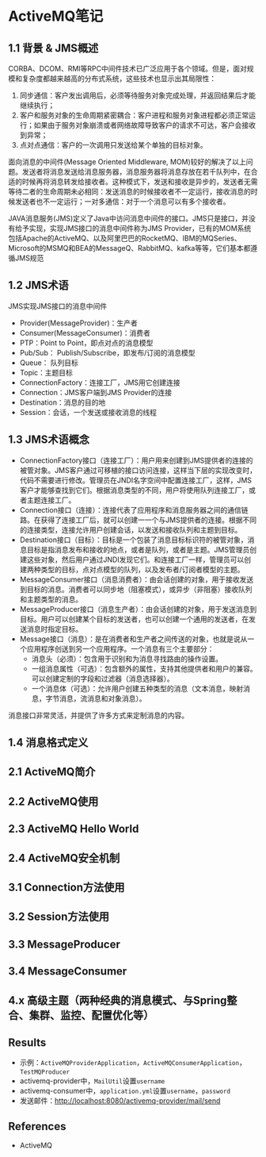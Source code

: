 # ActiveMQ笔记

## 1.1 背景 & JMS概述
CORBA、DCOM、RMI等RPC中间件技术已广泛应用于各个领域。但是，面对规模和复杂度都越来越高的分布式系统，这些技术也显示出其局限性：
1. 同步通信：客户发出调用后，必须等待服务对象完成处理，并返回结果后才能继续执行；
1. 客户和服务对象的生命周期紧密耦合：客户进程和服务对象进程都必须正常运行；如果由于服务对象崩溃或者网络故障导致客户的请求不可达，客户会接收到异常；
1. 点对点通信：客户的一次调用只发送给某个单独的目标对象。

面向消息的中间件(Message Oriented Middleware, MOM)较好的解决了以上问题。发送者将消息发送给消息服务器，消息服务器将消息存放在若千队列中，在合适的时候再将消息转发给接收者。这种模式下，发送和接收是异步的，发送者无需等待二者的生命周期未必相同：发送消息的时候接收者不一定运行，接收消息的时候发送者也不一定运行；一对多通信：对于一个消息可以有多个接收者。

JAVA消息服务(JMS)定义了Java中访问消息中间件的接口。JMS只是接口，并没有给予实现，实现JMS接口的消息中间件称为JMS Provider，已有的MOM系统包括Apache的ActiveMQ、以及阿里巴巴的RocketMQ、IBM的MQSeries、Microsoft的MSMQ和BEA的MessageQ、RabbitMQ、kafka等等，它们基本都遵循JMS规范

## 1.2 JMS术语
JMS实现JMS接口的消息中间件
- Provider(MessageProvider)：生产者
- Consumer(MessageConsumer)：消费者
- PTP：Point to Point，即点对点的消息模型
- Pub/Sub： Publish/Subscribe，即发布/订阅的消息模型
- Queue： 队列目标
- Topic：主题目标
- ConnectionFactory：连接工厂，JMS用它创建连接
- Connection：JMS客户端到JMS Provider的连接
- Destination：消息的目的地
- Session：会话，一个发送或接收消息的线程

## 1.3 JMS术语概念
- ConnectionFactory接口（连接工厂）：用户用来创建到JMS提供者的连接的被管对象。JMS客户通过可移植的接口访问连接，这样当下层的实现改变时，代码不需要进行修改。管理员在JNDI名字空间中配置连接工厂，这样，JMS客户才能够查找到它们。根据消息类型的不同，用户将使用队列连接工厂，或者主题连接工厂。
- Connection接口（连接）：连接代表了应用程序和消息服务器之间的通信链路。在获得了连接工厂后，就可以创建一一个与JMS提供者的连接。根据不同的连接类型，连接允许用户创建会话，以发送和接收队列和主题到目标。
- Destination接口（目标）：目标是一个包装了消息目标标识符的被管对象，消息目标是指消息发布和接收的地点，或者是队列，或者是主题。JMS管理员创建这些对象，然后用户通过JNDI发现它们。和连接工厂一样，管理员可以创建两种类型的目标，点对点模型的队列，以及发布者/订阅者模型的主题。
- MessageConsumer接口（消息消费者）：由会话创建的对象，用于接收发送到目标的消息。消费者可以同步地（阻塞模式），或异步（非阻塞）接收队列和主题类型的消息。
- MessageProducer接口（消息生产者）：由会话创建的对象，用于发送消息到目标。用户可以创建某个目标的发送者，也可以创建一个通用的发送者，在发送消息时指定目标。
- Message接口（消息）：是在消费者和生产者之间传送的对象，也就是说从一个应用程序创送到另一个应用程序。一个消息有三个主要部分：
    - 消息头（必须）：包含用于识别和为消息寻找路由的操作设置。
    - 一组消息属性（可选）：包含额外的属性，支持其他提供者和用户的兼容。可以创建定制的字段和过滤器（消息选择器）。
    - 一个消息体（可选）：允许用户创建五种类型的消息（文本消息，映射消息，字节消息，流消息和对象消息）。

消息接口非常灵活，并提供了许多方式来定制消息的内容。

## 1.4 消息格式定义



## 2.1 ActiveMQ简介


## 2.2 ActiveMQ使用


## 2.3 ActiveMQ Hello World


## 2.4 ActiveMQ安全机制


## 3.1 Connection方法使用


## 3.2 Session方法使用


## 3.3 MessageProducer


## 3.4 MessageConsumer


## 4.x 高级主题（两种经典的消息模式、与Spring整合、集群、监控、配置优化等）

## Results
- 示例：`ActiveMQProviderApplication`，`ActiveMQConsumerApplication`，`TestMQProducer`
- activemq-provider中，`MailUtil`设置`username`
- activemq-consumer中，`application.yml`设置`username`，`password`
- 发送邮件：[http://localhost:8080/activemq-provider/mail/send](http://localhost:8080/activemq-provider/mail/send)

## References
- ActiveMQ